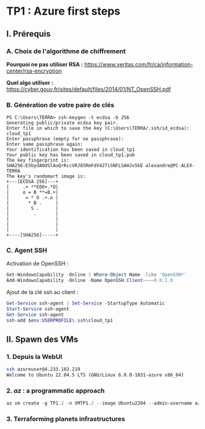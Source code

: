 # TP1 : Azure first steps

## I. Prérequis
### A. Choix de l'algorithme de chiffrement
**Pourquoi ne pas utiliser RSA :**
https://www.veritas.com/fr/ca/information-center/rsa-encryption


**Quel algo utiliser :**
https://cyber.gouv.fr/sites/default/files/2014/01/NT_OpenSSH.pdf

### B. Génération de votre paire de clés
```
PS C:\Users\TERRA> ssh-keygen -t ecdsa -b 256
Generating public/private ecdsa key pair.
Enter file in which to save the key (C:\Users\TERRA/.ssh/id_ecdsa): cloud_tp1
Enter passphrase (empty for no passphrase):
Enter same passphrase again:
Your identification has been saved in cloud_tp1
Your public key has been saved in cloud_tp1.pub
The key fingerprint is:
SHA256:E5bydA0dSlAuQrRccVRJ85RmFdV42TiSNFLSAHJv5kE alexandre@PC-ALEX-TERRA
The key's randomart image is:
+---[ECDSA 256]---+
|     .+ **EOO+.*O|
|     o = B **=B.+|
|      = * O .+.o |
|       * B .     |
|        S .      |
|         .       |
|                 |
|                 |
|                 |
+----[SHA256]-----+
```
### C. Agent SSH
Activation de OpenSSH :
```powershell
Get-WindowsCapability -Online | Where-Object Name -like 'OpenSSH*'
Add-WindowsCapability -Online -Name OpenSSH.Client~~~~0.0.1.0
```

Ajout de la clé ssh au client : 
```powershell
Get-Service ssh-agent | Set-Service -StartupType Automatic
Start-Service ssh-agent
Get-Service ssh-agent
ssh-add $env:USERPROFILE\.ssh\cloud_tp1
```

## II. Spawn des VMs

### 1. Depuis la WebUI

```bash
ssh azureuser@4.233.103.219
Welcome to Ubuntu 22.04.5 LTS (GNU/Linux 6.8.0-1031-azure x86_64)
``` 

### 2. *az* : a programmatic approach
```powershell
az vm create -g TP1.2 -n VMTP1.2 --image Ubuntu2204 --admin-username azureuser --ssh-key-values C:\Users\TERRA\.ssh\cloud_tp1.pub --size Standard_B1s --location francecentral
```

### 3. Terraforming planets infrastructures


